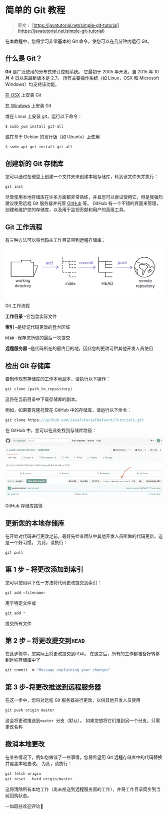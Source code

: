 # 简单的 Git 教程

> 原文： [https://javatutorial.net/simple-git-tutorial](https://javatutorial.net/simple-git-tutorial)

在本教程中，您将学习非常基本的 Git 命令，使您可以在几分钟内运行 Git。

## 什么是 Git？

**Git** 是广泛使用的分布式修订控制系统。 它最初于 2005 年开发，自 2015 年 10 月 4 日以来最新版本是 2.7。 所有主要操作系统（如 Linux，OSX 和 Microsoft Windows）均支持该功能。

[在 OSX](https://code.google.com/archive/p/git-osx-installer/downloads) 上安装 Git

[在 Windows](https://git-for-windows.github.io/) 上安装 Git

或在 Linux 上安装 git，运行以下命令：

```java
$ sudo yum install git-all
```

或在基于 Debian 的发行版（如 Ubuntu）上使用

```java
$ sudo apt-get install git-all
```

## 创建新的 Git 存储库

您可以通过在硬盘上创建一个文件夹来创建本地存储库，转到该文件夹​​并执行：

```java
git init
```

尽管使用本地存储库在许多方面都非常熟练，并且您可以尝试使用它，但是我强烈建议使用远程 Git 服务器并托管 [GitHub](https://github.com) 等。 GitHub 有一个不错的界面来管理，创建和维护您的存储库，以及用于监视贡献和用户的高级工具。

## Git 工作流程

有三种方法可以将代码从工作目录带到远程存储库：

![Git workflow](img/ba9d77c0972955988c84e9c3ac03a298.jpg)

Git 工作流程

**工作目录** –它包含实际文件

**索引** –是标记代码更改的登台区域

**`HEAD`** –保存您所做的最后一次提交

**远程服务器** –是代码所在的最终目的地，因此您的更改可供其他开发人员使用

## 检出 Git 存储库

要制作现有存储库的工作本地副本，请执行以下操作：

```java
git clone {path_to_repository}
```

这将在当前目录中下载存储库的副本。

例如，如果要克隆托管在 GitHub 中的存储库，请运行以下命令：

```java
git clone https://github.com/JavaTutorialNetwork/Tutorials.git
```

在 GitHub 中，您可以在此处找到存储库路径：

![GitHub repository path](img/dd84b701f013cacfc074220badac2fb9.jpg)

GitHub 存储库路径

## 更新您的本地存储库

在开始对代码进行更改之前，最好先检查团队中其他开发人员所做的代码更新，这是一个好习惯。 为此，请执行：

```java
git pull
```

## 第 1 步 – 将更改添加到索引

您可以使用以下任一方法将代码更改提交到索引：

```java
git add <filename>
```

用于特定文件或

```java
git add *
```

提交所有文件

## 第 2 步 – 将更改提交到`HEAD`

在此步骤中，您实际上将更改提交到`HEAD`。 在这之后，所有的工作都准备好转移到远程存储库中了

```java
git commit -m "Message explaining your changes"
```

## 第 3 步-将更改推送到远程服务器

在这一步中，您将对远程 Git 服务器进行更改，以供其他开发人员使用

```java
git push origin master
```

这会将更改推送到`master `分支（默认）。 如果您想将它们推到另一个分支，只需更改名称

## 撤消本地更改

在某些情况下，例如您做错了一些事情，您将希望用 Git 远程存储库中的代码替换并覆盖本地更改。 为此，请执行：

```java
git fetch origin
git reset --hard origin/master
```

这将清除所有本地工作（尚未推送到远程服务器的工作），并将工作目录同步到当前回购状态。

一如既往欢迎评论🙂